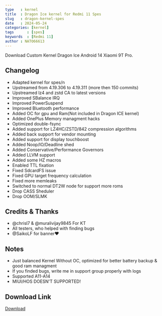 ```yaml
---
type   : kernel
title  : Dragon Ice kernel for Redmi 11 Spes
slug   : dragon-kernel-spes
date   : 2024-05-24
categories: [kernel]
tags      : [spes]
keywords  : [Redmi 11]
author : NATO66613
---
```


Download Custom Kernel Dragon Ice Android 14 Xiaomi 9T Pro.

## Changelog
- Adapted kernel for spes/n
- Upstreamed from 4.19.306 to 4.19.311 (more then 150 commits)
- Upstreamed lz4 and zstd CA to latest versions 
- Improved SBalance IRQ
- Improved PowerSuspend
- Improved Bluetooth performance 
- Added OC for gpu and Ram(Not included in Dragon ICE kernel)
- Added OnePlus Memory managment hacks
- Optimized double-fsync
- Added support for LZ4HC/ZSTD/842 compression algorithms
- Added back support for vendor mounting 
- Added support for display touchboost
- Added Noop/IO/Deadline shed
- Added Conservative/Performance Governors
- Added LLVM support
- Added some HZ macros
- Enabled TTL fixation
- Fixed SdcardFS issue
- Fixed GPU target frequency calculation 
- Fixed more memleaks 
- Switched to normal DT2W node for support more roms
- Drop CASS Sheduler
- Drop OOM/SLMK

## Credits & Thanks
- @chrisl7 & @muralivijay9845 For KT
- All testers, who helped with finding bugs
- @SaikoLF for banner❤️

## Notes
- Just balanced Kernel Without OC, optimized for better battery backup & good ram managment
- If you finded bugs, write me in support group properly with logs
- Supported A11-A14 
- MIUI/HOS DOESN'T SUPPORTED!

## Download Link
[Download](https://t.me/guidixbuilds/59?single)

